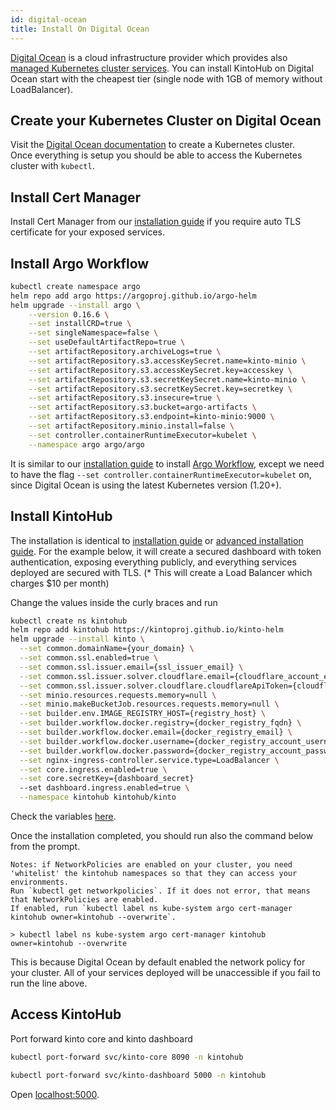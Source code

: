 ```yaml
---
id: digital-ocean
title: Install On Digital Ocean
---
```


[Digital Ocean](https://www.digitalocean.com/) is a cloud infrastructure provider 
which provides also [managed Kubernetes cluster services](https://www.digitalocean.com/products/kubernetes/). 
You can install KintoHub on Digital Ocean start with the cheapest tier (single node with 1GB of memory without LoadBalancer).

## Create your Kubernetes Cluster on Digital Ocean 

Visit the [Digital Ocean documentation](https://www.digitalocean.com/docs/kubernetes/quickstart/) to create a Kubernetes cluster.  
Once everything is setup you should be able to access the Kubernetes cluster with `kubectl`.

## Install Cert Manager

Install Cert Manager from our [installation guide](./installation#install-cert-manager) if you require auto TLS certificate for your exposed services.

## Install Argo Workflow

```sh
kubectl create namespace argo
helm repo add argo https://argoproj.github.io/argo-helm
helm upgrade --install argo \
    --version 0.16.6 \
    --set installCRD=true \
    --set singleNamespace=false \
    --set useDefaultArtifactRepo=true \
    --set artifactRepository.archiveLogs=true \
    --set artifactRepository.s3.accessKeySecret.name=kinto-minio \
    --set artifactRepository.s3.accessKeySecret.key=accesskey \
    --set artifactRepository.s3.secretKeySecret.name=kinto-minio \
    --set artifactRepository.s3.secretKeySecret.key=secretkey \
    --set artifactRepository.s3.insecure=true \
    --set artifactRepository.s3.bucket=argo-artifacts \
    --set artifactRepository.s3.endpoint=kinto-minio:9000 \
    --set artifactRepository.minio.install=false \
    --set controller.containerRuntimeExecutor=kubelet \
    --namespace argo argo/argo
```

It is similar to our [installation guide](./installation.md#install-argo-workflow) to install [Argo Workflow](https://argoproj.github.io/projects/argo/),
except we need to have the flag `--set controller.containerRuntimeExecutor=kubelet` on, since Digital Ocean is using the latest Kubernetes version (1.20+).

## Install KintoHub

The installation is identical to [installation guide](installation/installation.md#install-kintohub) or 
[advanced installation guide](./advanced-installation.md#install-kintohub).
For the example below, it will create a secured dashboard with token authentication, exposing everything publicly, 
and everything services deployed are secured with TLS. (* This will create a Load Balancer which charges $10 per month)

Change the values inside the curly braces and run

```sh
kubectl create ns kintohub
helm repo add kintohub https://kintoproj.github.io/kinto-helm
helm upgrade --install kinto \
  --set common.domainName={your_domain} \
  --set common.ssl.enabled=true \
  --set common.ssl.issuer.email={ssl_issuer_email} \
  --set common.ssl.issuer.solver.cloudflare.email={cloudflare_account_email} \
  --set common.ssl.issuer.solver.cloudflare.cloudflareApiToken={cloudflare_api_token} \
  --set minio.resources.requests.memory=null \
  --set minio.makeBucketJob.resources.requests.memory=null \
  --set builder.env.IMAGE_REGISTRY_HOST={registry_host} \
  --set builder.workflow.docker.registry={docker_registry_fqdn} \
  --set builder.workflow.docker.email={docker_registry_email} \
  --set builder.workflow.docker.username={docker_registry_account_username} \
  --set builder.workflow.docker.password={docker_registry_account_password} \
  --set nginx-ingress-controller.service.type=LoadBalancer \
  --set core.ingress.enabled=true \
  --set core.secretKey={dashboard_secret}
  --set dashboard.ingress.enabled=true \
  --namespace kintohub kintohub/kinto
```

Check the variables [here](installation/advanced-installation.md#variables).

Once the installation completed, you should run also the command below from the prompt.

```shell
Notes: if NetworkPolicies are enabled on your cluster, you need 'whitelist' the kintohub namespaces so that they can access your environments.
Run `kubectl get networkpolicies`. If it does not error, that means that NetworkPolicies are enabled.
If enabled, run `kubectl label ns kube-system argo cert-manager kintohub owner=kintohub --overwrite`.

> kubectl label ns kube-system argo cert-manager kintohub owner=kintohub --overwrite
```

This is because Digital Ocean by default enabled the network policy for your cluster. 
All of your services deployed will be unaccessible if you fail to run the line above.

## Access KintoHub

Port forward kinto core and kinto dashboard

```sh
kubectl port-forward svc/kinto-core 8090 -n kintohub

kubectl port-forward svc/kinto-dashboard 5000 -n kintohub
```

Open [localhost:5000](http://localhost:5000).
